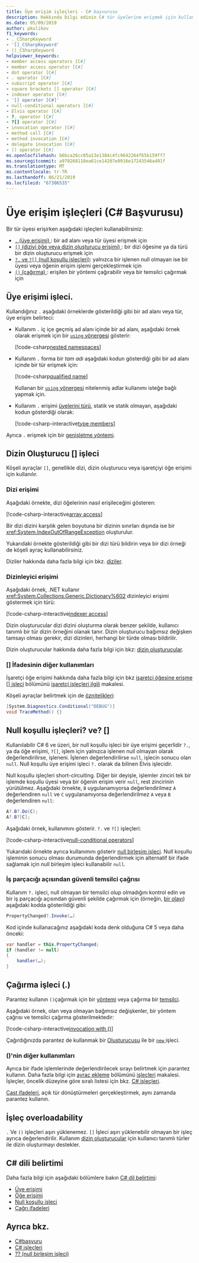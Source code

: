 ```yaml
---
title: Üye erişim işleçleri - C# başvurusu
description: Hakkında bilgi edinin C# tür üyelerine erişmek için kullanabileceğiniz işleçler.
ms.date: 05/09/2019
author: pkulikov
f1_keywords:
- ._CSharpKeyword
- '[]_CSharpKeyword'
- ()_CSharpKeyword
helpviewer_keywords:
- member access operators [C#]
- member access operator [C#]
- dot operator [C#]
- . operator [C#]
- subscript operator [C#]
- square brackets [] operator [C#]
- indexer operator [C#]
- '[] operator [C#]'
- null-conditional operators [C#]
- Elvis operator [C#]
- ?. operator [C#]
- ?[] operator [C#]
- invocation operator [C#]
- method call [C#]
- method invocation [C#]
- delegate invocation [C#]
- () operator [C#]
ms.openlocfilehash: b6bca26cc05a13e1384c4fc9642264f65b159ff7
ms.sourcegitcommit: a970268118ea61ce14207e0916e17243546a491f
ms.translationtype: MT
ms.contentlocale: tr-TR
ms.lasthandoff: 06/21/2019
ms.locfileid: "67306535"
---
```

# <a name="member-access-operators-c-reference"></a>Üye erişim işleçleri (C# Başvurusu)

Bir tür üyesi erişirken aşağıdaki işleçleri kullanabilirsiniz:

- [`.` (üye erişimi) ](#member-access-operator-): bir ad alanı veya tür üyesi erişmek için
- [`[]` (diziyi öğe veya dizin oluşturucu erişimi) ](#indexer-operator-): bir dizi öğesine ya da türü bir dizin oluşturucu erişmek için
- [`?.` ve `?[]` (null koşullu işleçleri)](#null-conditional-operators--and-): yalnızca bir işlenen null olmayan ise bir üyesi veya öğenin erişim işlemi gerçekleştirmek için
- [`()` (çağırma) ](#invocation-operator-): erişilen bir yöntemi çağırabilir veya bir temsilci çağırmak için

## <a name="member-access-operator-"></a>Üye erişimi işleci.

Kullandığınız `.` aşağıdaki örneklerde gösterildiği gibi bir ad alanı veya tür, üye erişim belirteci:

- Kullanım `.` iç içe geçmiş ad alanı içinde bir ad alanı, aşağıdaki örnek olarak erişmek için bir [ `using` yönergesi](../keywords/using-directive.md) gösterir:

  [!code-csharp[nested namespaces](~/samples/csharp/language-reference/operators/MemberAccessOperators.cs#NestedNamespace)]

- Kullanım `.` forma bir *tam adı* aşağıdaki kodun gösterdiği gibi bir ad alanı içinde bir tür erişmek için:

  [!code-csharp[qualified name](~/samples/csharp/language-reference/operators/MemberAccessOperators.cs#QualifiedName)]

  Kullanan bir [ `using` yönergesi](../keywords/using-directive.md) nitelenmiş adlar kullanımı isteğe bağlı yapmak için.

- Kullanım `.` erişimi [üyelerini türü](../../programming-guide/classes-and-structs/index.md#members), statik ve statik olmayan, aşağıdaki kodun gösterdiği olarak:

  [!code-csharp-interactive[type members](~/samples/csharp/language-reference/operators/MemberAccessOperators.cs#TypeMemberAccess)]

Ayrıca `.` erişmek için bir [genişletme yöntemi](../../programming-guide/classes-and-structs/extension-methods.md).

## <a name="indexer-operator-"></a>Dizin Oluşturucu [] işleci

Köşeli ayraçlar `[]`, genellikle dizi, dizin oluşturucu veya işaretçiyi öğe erişimi için kullanılır.

### <a name="array-access"></a>Dizi erişimi

Aşağıdaki örnekte, dizi öğelerinin nasıl erişileceğini gösteren:

[!code-csharp-interactive[array access](~/samples/csharp/language-reference/operators/MemberAccessOperators.cs#Arrays)]

Bir dizi dizini karşılık gelen boyutuna bir dizinin sınırları dışında ise bir <xref:System.IndexOutOfRangeException> oluşturulur.

Yukarıdaki örnekte gösterildiği gibi bir dizi türü bildirin veya bir dizi örneği de köşeli ayraç kullanabilirsiniz.

Diziler hakkında daha fazla bilgi için bkz. [diziler](../../programming-guide/arrays/index.md).

### <a name="indexer-access"></a>Dizinleyici erişimi

Aşağıdaki örnek, .NET kullanır <xref:System.Collections.Generic.Dictionary%602> dizinleyici erişimi göstermek için türü:

[!code-csharp-interactive[indexer access](~/samples/csharp/language-reference/operators/MemberAccessOperators.cs#Indexers)]

Dizin oluşturucular dizi dizini oluşturma olarak benzer şekilde, kullanıcı tanımlı bir tür dizin örneğini olanak tanır. Dizin oluşturucu bağımsız değişken tamsayı olması gerekir, dizi dizinleri, herhangi bir türde olması bildirilir.

Dizin oluşturucular hakkında daha fazla bilgi için bkz: [dizin oluşturucular](../../programming-guide/indexers/index.md).

### <a name="other-usages-of-"></a>[] İfadesinin diğer kullanımları

İşaretçi öğe erişimi hakkında daha fazla bilgi için bkz [işaretçi öğesine erişme [] işleci](pointer-related-operators.md#pointer-element-access-operator-) bölümünü [işaretçi işleçleri ilgili](pointer-related-operators.md) makalesi.

Köşeli ayraçlar belirtmek için de [öznitelikleri](../../programming-guide/concepts/attributes/index.md):

```csharp
[System.Diagnostics.Conditional("DEBUG")]
void TraceMethod() {}
```

## <a name="null-conditional-operators--and-"></a>Null koşullu işleçleri? ve? []

Kullanılabilir C# 6 ve üzeri, bir null koşullu işleci bir üye erişimi geçerlidir `?.`, ya da öğe erişimi, `?[]`, işlem için yalnızca işlenen null olmayan olarak değerlendirilirse, işleneni. İşlenen değerlendirilirse `null`, işlecin sonucu olan `null`. Null koşullu üye erişimi işleci `?.` olarak da bilinen Elvis işlecidir.

Null koşullu işleçleri short-circuiting. Diğer bir deyişle, işlemler zinciri tek bir işlemde koşullu üyesi veya bir öğenin erişim verir `null`, rest zincirinin yürütülmez. Aşağıdaki örnekte, `B` uygulanamıyorsa değerlendirilmez `A` değerlendiren `null` ve `C` uygulanamıyorsa değerlendirilmez `A` veya `B` değerlendiren `null`:

```csharp
A?.B?.Do(C);
A?.B?[C];
```

Aşağıdaki örnek, kullanımını gösterir. `?.` ve `?[]` işleçleri:

[!code-csharp-interactive[null-conditional operators](~/samples/csharp/language-reference/operators/MemberAccessOperators.cs#NullConditional)]

Yukarıdaki örnekte ayrıca kullanımını gösterir [null birleşim işleci](null-coalescing-operator.md). Null koşullu işleminin sonucu olması durumunda değerlendirmek için alternatif bir ifade sağlamak için null birleşim işleci kullanabilir `null`.

### <a name="thread-safe-delegate-invocation"></a>İş parçacığı açısından güvenli temsilci çağrısı

Kullanım `?.` işleci, null olmayan bir temsilci olup olmadığını kontrol edin ve bir iş parçacığı açısından güvenli şekilde çağırmak için (örneğin, [bir olayı](../../../standard/events/how-to-raise-and-consume-events.md)) aşağıdaki kodda gösterildiği gibi:

```csharp
PropertyChanged?.Invoke(…)
```

Kod içinde kullanacağınız aşağıdaki koda denk olduğuna C# 5 veya daha önceki:

```csharp
var handler = this.PropertyChanged;
if (handler != null)
{
    handler(…);
}
```

## <a name="invocation-operator-"></a>Çağırma işleci (.)

Parantez kullanın `()`çağırmak için bir [yöntemi](../../programming-guide/classes-and-structs/methods.md) veya çağırma bir [temsilci](../../programming-guide/delegates/index.md).

Aşağıdaki örnek, olan veya olmayan bağımsız değişkenler, bir yöntem çağrısı ve temsilci çağırma gösterilmektedir:

[!code-csharp-interactive[invocation with ()](~/samples/csharp/language-reference/operators/MemberAccessOperators.cs#Invocation)]

Çağırdığınızda parantez de kullanmak bir [Oluşturucusu](../../programming-guide/classes-and-structs/constructors.md) ile bir [ `new` ](../keywords/new-operator.md) işleci.

### <a name="other-usages-of-"></a>()'nin diğer kullanımları

Ayrıca bir ifade işlemlerinde değerlendirilecek sırayı belirtmek için parantez kullanın. Daha fazla bilgi için [ayraç ekleme](../../programming-guide/statements-expressions-operators/operators.md#adding-parentheses) bölümünü [işleçleri](../../programming-guide/statements-expressions-operators/operators.md) makalesi. İşleçler, öncelik düzeyine göre sıralı listesi için bkz. [ C# işleçleri](index.md).

[Cast ifadeleri](type-testing-and-conversion-operators.md#cast-operator-), açık tür dönüştürmeleri gerçekleştirmek, aynı zamanda parantez kullanın.

## <a name="operator-overloadability"></a>İşleç overloadability

`.` Ve `()` işleçleri aşırı yüklenemez. `[]` İşleci aşırı yüklenebilir olmayan bir işleç ayrıca değerlendirilir. Kullanım [dizin oluşturucular](../../programming-guide/indexers/index.md) için kullanıcı tanımlı türler ile dizin oluşturmayı destekler.

## <a name="c-language-specification"></a>C# dili belirtimi

Daha fazla bilgi için aşağıdaki bölümlere bakın [ C# dil belirtimi](~/_csharplang/spec/introduction.md):

- [Üye erişimi](~/_csharplang/spec/expressions.md#member-access)
- [Öğe erişimi](~/_csharplang/spec/expressions.md#element-access)
- [Null koşullu işleci](~/_csharplang/spec/expressions.md#null-conditional-operator)
- [Çağrı ifadeleri](~/_csharplang/spec/expressions.md#invocation-expressions)

## <a name="see-also"></a>Ayrıca bkz.

- [C#başvuru](../index.md)
- [C# işleçleri](index.md)
- [?? (null birleşim işleci)](null-coalescing-operator.md)
